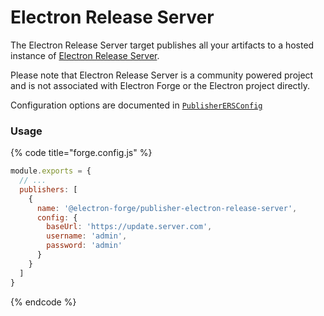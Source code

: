 # Electron Release Server

The Electron Release Server target publishes all your artifacts to a hosted instance of [Electron Release Server](https://github.com/ArekSredzki/electron-release-server).

Please note that Electron Release Server is a community powered project and is not associated with Electron Forge or the Electron project directly.

Configuration options are documented in [`PublisherERSConfig`](https://js.electronforge.io/publisher/electron-release-server/interfaces/publisherersconfig.html) 

### Usage

{% code title="forge.config.js" %}
```javascript
module.exports = {
  // ...
  publishers: [
    {
      name: '@electron-forge/publisher-electron-release-server',
      config: {
        baseUrl: 'https://update.server.com',
        username: 'admin',
        password: 'admin'
      }
    }
  ]
}
```
{% endcode %}
